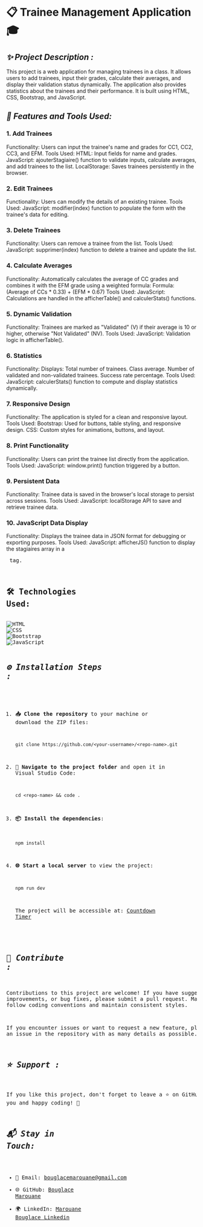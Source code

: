 # 📋 **Trainee Management Application** 🎓

## ***✨ Project Description :***
This project is a web application for managing trainees in a class. It allows users to add trainees, input their grades, calculate their averages, and display their validation status dynamically. The application also provides statistics about the trainees and their performance. It is built using HTML, CSS, Bootstrap, and JavaScript.

## ***🔧 Features and Tools Used:***

### ****1. Add Trainees****

Functionality: Users can input the trainee's name and grades for CC1, CC2, CC3, and EFM.
Tools Used:
HTML: Input fields for name and grades.
JavaScript: ajouterStagiaire() function to validate inputs, calculate averages, and add trainees to the list.
LocalStorage: Saves trainees persistently in the browser.

### ****2. Edit Trainees****
Functionality: Users can modify the details of an existing trainee.
Tools Used:
JavaScript: modifier(index) function to populate the form with the trainee's data for editing.

### ****3. Delete Trainees****
Functionality: Users can remove a trainee from the list.
Tools Used:
JavaScript: supprimer(index) function to delete a trainee and update the list.

### ****4. Calculate Averages****
Functionality: Automatically calculates the average of CC grades and combines it with the EFM grade using a weighted formula:
Formula: (Average of CCs * 0.33) + (EFM * 0.67)
Tools Used:
JavaScript: Calculations are handled in the afficherTable() and calculerStats() functions.

### ****5. Dynamic Validation****
Functionality: Trainees are marked as "Validated" (V) if their average is 10 or higher, otherwise "Not Validated" (NV).
Tools Used:
JavaScript: Validation logic in afficherTable().

### ****6. Statistics****
Functionality: Displays:
Total number of trainees.
Class average.
Number of validated and non-validated trainees.
Success rate percentage.
Tools Used:
JavaScript: calculerStats() function to compute and display statistics dynamically.

### ****7. Responsive Design****
Functionality: The application is styled for a clean and responsive layout.
Tools Used:
Bootstrap: Used for buttons, table styling, and responsive design.
CSS: Custom styles for animations, buttons, and layout.

### ****8. Print Functionality****
Functionality: Users can print the trainee list directly from the application.
Tools Used:
JavaScript: window.print() function triggered by a button.

### ****9. Persistent Data****
Functionality: Trainee data is saved in the browser's local storage to persist across sessions.
Tools Used:
JavaScript: localStorage API to save and retrieve trainee data.
### ****10. JavaScript Data Display****
Functionality: Displays the trainee data in JSON format for debugging or exporting purposes.
Tools Used:
JavaScript: afficherJS() function to display the stagiaires array in a <pre> tag.

## **🛠️ Technologies Used:**

<img alt="HTML" src="https://img.shields.io/badge/HTML-5-orange?logo=html5&amp;logoColor=white">
<img alt="CSS" src="https://img.shields.io/badge/CSS-3-blue?logo=css3&amp;logoColor=white">
<img alt="Bootstrap" src="https://img.shields.io/badge/Bootstrap-5-red?logo=Bootstrap&amp;logoColor=white">
<img alt="JavaScript" src="https://img.shields.io/badge/JavaScript-ES6-green?logo=javascript&amp;logoColor=white">

## ***⚙️ Installation Steps :***

1. **📥 Clone the repository** to your machine or download the ZIP files:
   ```
   git clone https://github.com/<your-username>/<repo-name>.git
   ```
2. **📂 Navigate to the project folder** and open it in Visual Studio Code:
   ```
   cd <repo-name> && code .
   ```

3. **📦 Install the dependencies**:
   ```
   npm install
   ```

4. **🌐 Start a local server** to view the project:
   ```
   npm run dev
   ```
   The project will be accessible at: [Countdown Timer](https://bouglacemarouane.github.io/COUNT-DOWN-TIMER/)

## ***🤝 Contribute :***

Contributions to this project are welcome! If you have suggestions, improvements, or bug fixes, please submit a pull request. Make sure to follow coding conventions and maintain consistent styles.

If you encounter issues or want to request a new feature, please open an issue in the repository with as many details as possible.

## ***⭐ Support :***

If you like this project, don't forget to leave a ⭐ on GitHub. Thank you and happy coding! 🚀

## ***📬 Stay in Touch:***

- 📧 Email: bouglacemarouane@gmail.com  
- 🌐 GitHub: [Bouglace Marouane](https://github.com/BouglaceMarouane)
- 🌍 LinkedIn: [Marouane Bouglace Linkedin](https://www.linkedin.com/in/marouane-bouglace-68b17333b/)
